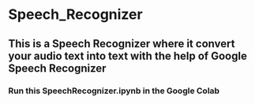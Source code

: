 # Speech_Recognizer

## This is a Speech Recognizer where it convert your audio text into text with the help of Google Speech Recognizer
### Run this SpeechRecognizer.ipynb in the Google Colab
